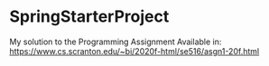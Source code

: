 # SpringStarterProject
My solution to the Programming Assignment Available in: 
https://www.cs.scranton.edu/~bi/2020f-html/se516/asgn1-20f.html

